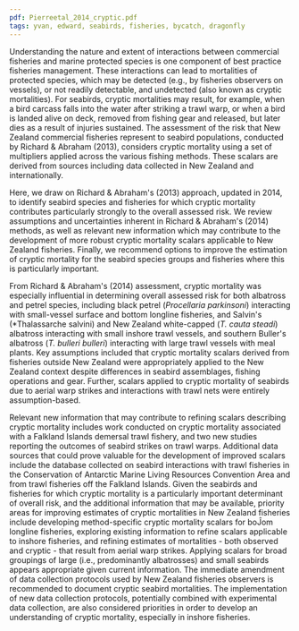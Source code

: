 ```yaml
---
pdf: Pierreetal_2014_cryptic.pdf
tags: yvan, edward, seabirds, fisheries, bycatch, dragonfly
---
```

Understanding the nature and extent of interactions between commercial
fisheries and marine protected species is one component of best practice
fisheries management.   These interactions can lead to mortalities of
protected species, which may be detected (e.g., by fisheries observers on
vessels), or not readily detectable, and undetected (also known as cryptic
mortalities). For seabirds, cryptic mortalities may result, for example, when
a bird carcass falls into the water after striking a trawl warp, or when
a bird is landed alive on deck, removed from fishing gear and released,
but later dies as a result of injuries sustained. The assessment of the risk
that New Zealand commercial fisheries represent to seabird populations,
conducted by Richard & Abraham (2013), considers cryptic mortality using
a set of multipliers applied across the various fishing methods. These scalars
are derived from sources including data collected in New Zealand and
internationally.

Here, we draw on Richard & Abraham's (2013) approach, updated in
2014, to identify seabird species and fisheries for which cryptic mortality
contributes particularly strongly to the overall assessed risk. We review
assumptions and uncertainties inherent in Richard & Abraham's (2014)
methods, as well as relevant new information which may contribute to the
development of more robust cryptic mortality scalars applicable to New
Zealand fisheries. Finally, we recommend options to improve the estimation
of cryptic mortality for the seabird species groups and fisheries where this
is particularly important.

From Richard & Abraham's (2014) assessment, cryptic mortality was
especially influential in determining overall assessed risk for both albatross
and petrel species, including black petrel (*Procellaria parkinsoni*) interacting
with small-vessel surface and bottom longline fisheries, and Salvin's (*Thalassarche salvini) and New Zealand white-capped (*T. cauta steadi*)
albatross interacting with small inshore trawl vessels, and southern Buller's
albatross (*T. bulleri bulleri*) interacting with large trawl vessels with meal
plants.  Key assumptions included that cryptic mortality scalars derived
from fisheries outside New Zealand were appropriately applied to the
New Zealand context despite differences in seabird assemblages, fishing
operations and gear. Further, scalars applied to cryptic mortality of seabirds
due to aerial warp strikes and interactions with trawl nets were entirely
assumption-based.

Relevant new information that may contribute to refining scalars describing
cryptic mortality includes work conducted on cryptic mortality associated
with a Falkland Islands demersal trawl fishery, and two new studies
reporting the outcomes of seabird strikes on trawl warps. Additional data
sources that could prove valuable for the development of improved scalars
include the database collected on seabird interactions with trawl fisheries
in the Conservation of Antarctic Marine Living Resources Convention Area
and from trawl fisheries off the Falkland Islands. Given the seabirds and
fisheries for which cryptic mortality is a particularly important determinant
of overall risk, and the additional information that may be available, priority areas for improving estimates of cryptic mortalities in New Zealand
fisheries include developing method-specific cryptic mortality scalars for
boĴom longline fisheries, exploring existing information to refine scalars
applicable to inshore fisheries, and refining estimates of mortalities - both
observed and cryptic - that result from aerial warp strikes. Applying scalars
for broad groupings of large (i.e., predominantly albatrosses) and small
seabirds appears appropriate given current information. The immediate
amendment of data collection protocols used by New Zealand fisheries
observers is recommended to document cryptic seabird mortalities. The
implementation of new data collection protocols, potentially combined
with experimental data collection, are also considered priorities in order
to develop an understanding of cryptic mortality, especially in inshore
fisheries.

